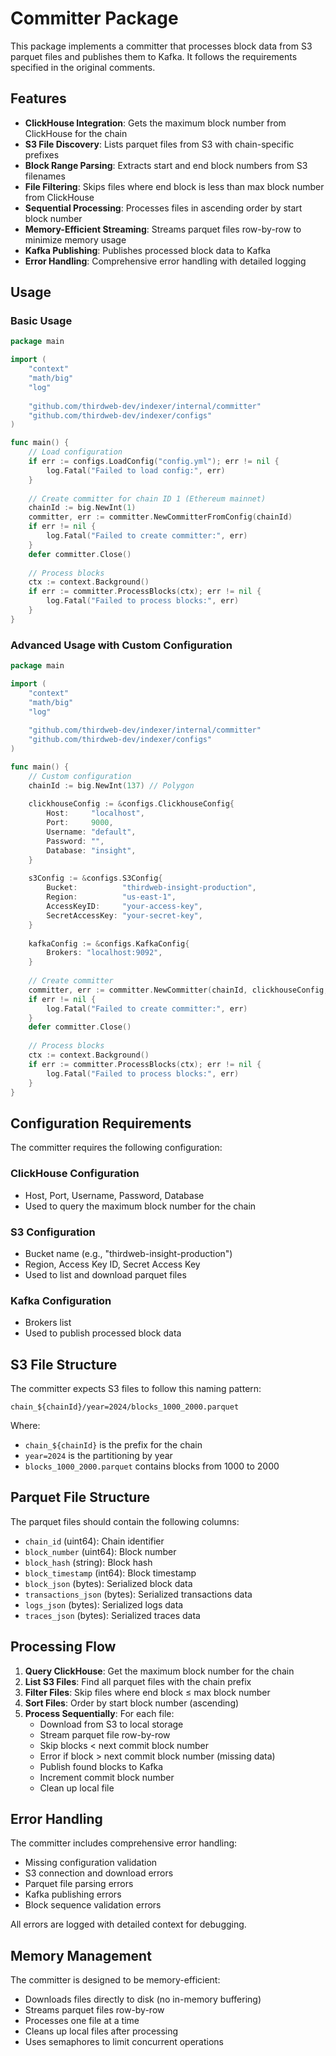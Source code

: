 # Committer Package

This package implements a committer that processes block data from S3 parquet files and publishes them to Kafka. It follows the requirements specified in the original comments.

## Features

- **ClickHouse Integration**: Gets the maximum block number from ClickHouse for the chain
- **S3 File Discovery**: Lists parquet files from S3 with chain-specific prefixes
- **Block Range Parsing**: Extracts start and end block numbers from S3 filenames
- **File Filtering**: Skips files where end block is less than max block number from ClickHouse
- **Sequential Processing**: Processes files in ascending order by start block number
- **Memory-Efficient Streaming**: Streams parquet files row-by-row to minimize memory usage
- **Kafka Publishing**: Publishes processed block data to Kafka
- **Error Handling**: Comprehensive error handling with detailed logging

## Usage

### Basic Usage

```go
package main

import (
    "context"
    "math/big"
    "log"
    
    "github.com/thirdweb-dev/indexer/internal/committer"
    "github.com/thirdweb-dev/indexer/configs"
)

func main() {
    // Load configuration
    if err := configs.LoadConfig("config.yml"); err != nil {
        log.Fatal("Failed to load config:", err)
    }
    
    // Create committer for chain ID 1 (Ethereum mainnet)
    chainId := big.NewInt(1)
    committer, err := committer.NewCommitterFromConfig(chainId)
    if err != nil {
        log.Fatal("Failed to create committer:", err)
    }
    defer committer.Close()
    
    // Process blocks
    ctx := context.Background()
    if err := committer.ProcessBlocks(ctx); err != nil {
        log.Fatal("Failed to process blocks:", err)
    }
}
```

### Advanced Usage with Custom Configuration

```go
package main

import (
    "context"
    "math/big"
    "log"
    
    "github.com/thirdweb-dev/indexer/internal/committer"
    "github.com/thirdweb-dev/indexer/configs"
)

func main() {
    // Custom configuration
    chainId := big.NewInt(137) // Polygon
    
    clickhouseConfig := &configs.ClickhouseConfig{
        Host:     "localhost",
        Port:     9000,
        Username: "default",
        Password: "",
        Database: "insight",
    }
    
    s3Config := &configs.S3Config{
        Bucket:          "thirdweb-insight-production",
        Region:          "us-east-1",
        AccessKeyID:     "your-access-key",
        SecretAccessKey: "your-secret-key",
    }
    
    kafkaConfig := &configs.KafkaConfig{
        Brokers: "localhost:9092",
    }
    
    // Create committer
    committer, err := committer.NewCommitter(chainId, clickhouseConfig, s3Config, kafkaConfig)
    if err != nil {
        log.Fatal("Failed to create committer:", err)
    }
    defer committer.Close()
    
    // Process blocks
    ctx := context.Background()
    if err := committer.ProcessBlocks(ctx); err != nil {
        log.Fatal("Failed to process blocks:", err)
    }
}
```

## Configuration Requirements

The committer requires the following configuration:

### ClickHouse Configuration
- Host, Port, Username, Password, Database
- Used to query the maximum block number for the chain

### S3 Configuration
- Bucket name (e.g., "thirdweb-insight-production")
- Region, Access Key ID, Secret Access Key
- Used to list and download parquet files

### Kafka Configuration
- Brokers list
- Used to publish processed block data

## S3 File Structure

The committer expects S3 files to follow this naming pattern:
```
chain_${chainId}/year=2024/blocks_1000_2000.parquet
```

Where:
- `chain_${chainId}` is the prefix for the chain
- `year=2024` is the partitioning by year
- `blocks_1000_2000.parquet` contains blocks from 1000 to 2000

## Parquet File Structure

The parquet files should contain the following columns:
- `chain_id` (uint64): Chain identifier
- `block_number` (uint64): Block number
- `block_hash` (string): Block hash
- `block_timestamp` (int64): Block timestamp
- `block_json` (bytes): Serialized block data
- `transactions_json` (bytes): Serialized transactions data
- `logs_json` (bytes): Serialized logs data
- `traces_json` (bytes): Serialized traces data

## Processing Flow

1. **Query ClickHouse**: Get the maximum block number for the chain
2. **List S3 Files**: Find all parquet files with the chain prefix
3. **Filter Files**: Skip files where end block ≤ max block number
4. **Sort Files**: Order by start block number (ascending)
5. **Process Sequentially**: For each file:
   - Download from S3 to local storage
   - Stream parquet file row-by-row
   - Skip blocks < next commit block number
   - Error if block > next commit block number (missing data)
   - Publish found blocks to Kafka
   - Increment commit block number
   - Clean up local file

## Error Handling

The committer includes comprehensive error handling:
- Missing configuration validation
- S3 connection and download errors
- Parquet file parsing errors
- Kafka publishing errors
- Block sequence validation errors

All errors are logged with detailed context for debugging.

## Memory Management

The committer is designed to be memory-efficient:
- Downloads files directly to disk (no in-memory buffering)
- Streams parquet files row-by-row
- Processes one file at a time
- Cleans up local files after processing
- Uses semaphores to limit concurrent operations
